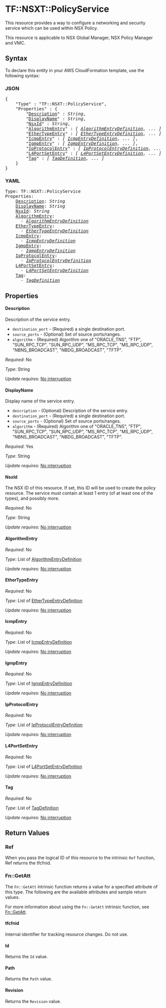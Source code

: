 # TF::NSXT::PolicyService

This resource provides a way to configure a networking and security service which can be used within NSX Policy.

This resource is applicable to NSX Global Manager, NSX Policy Manager and VMC.

## Syntax

To declare this entity in your AWS CloudFormation template, use the following syntax:

### JSON

<pre>
{
    "Type" : "TF::NSXT::PolicyService",
    "Properties" : {
        "<a href="#description" title="Description">Description</a>" : <i>String</i>,
        "<a href="#displayname" title="DisplayName">DisplayName</a>" : <i>String</i>,
        "<a href="#nsxid" title="NsxId">NsxId</a>" : <i>String</i>,
        "<a href="#algorithmentry" title="AlgorithmEntry">AlgorithmEntry</a>" : <i>[ <a href="algorithmentrydefinition.md">AlgorithmEntryDefinition</a>, ... ]</i>,
        "<a href="#ethertypeentry" title="EtherTypeEntry">EtherTypeEntry</a>" : <i>[ <a href="ethertypeentrydefinition.md">EtherTypeEntryDefinition</a>, ... ]</i>,
        "<a href="#icmpentry" title="IcmpEntry">IcmpEntry</a>" : <i>[ <a href="icmpentrydefinition.md">IcmpEntryDefinition</a>, ... ]</i>,
        "<a href="#igmpentry" title="IgmpEntry">IgmpEntry</a>" : <i>[ <a href="igmpentrydefinition.md">IgmpEntryDefinition</a>, ... ]</i>,
        "<a href="#ipprotocolentry" title="IpProtocolEntry">IpProtocolEntry</a>" : <i>[ <a href="ipprotocolentrydefinition.md">IpProtocolEntryDefinition</a>, ... ]</i>,
        "<a href="#l4portsetentry" title="L4PortSetEntry">L4PortSetEntry</a>" : <i>[ <a href="l4portsetentrydefinition.md">L4PortSetEntryDefinition</a>, ... ]</i>,
        "<a href="#tag" title="Tag">Tag</a>" : <i>[ <a href="tagdefinition.md">TagDefinition</a>, ... ]</i>
    }
}
</pre>

### YAML

<pre>
Type: TF::NSXT::PolicyService
Properties:
    <a href="#description" title="Description">Description</a>: <i>String</i>
    <a href="#displayname" title="DisplayName">DisplayName</a>: <i>String</i>
    <a href="#nsxid" title="NsxId">NsxId</a>: <i>String</i>
    <a href="#algorithmentry" title="AlgorithmEntry">AlgorithmEntry</a>: <i>
      - <a href="algorithmentrydefinition.md">AlgorithmEntryDefinition</a></i>
    <a href="#ethertypeentry" title="EtherTypeEntry">EtherTypeEntry</a>: <i>
      - <a href="ethertypeentrydefinition.md">EtherTypeEntryDefinition</a></i>
    <a href="#icmpentry" title="IcmpEntry">IcmpEntry</a>: <i>
      - <a href="icmpentrydefinition.md">IcmpEntryDefinition</a></i>
    <a href="#igmpentry" title="IgmpEntry">IgmpEntry</a>: <i>
      - <a href="igmpentrydefinition.md">IgmpEntryDefinition</a></i>
    <a href="#ipprotocolentry" title="IpProtocolEntry">IpProtocolEntry</a>: <i>
      - <a href="ipprotocolentrydefinition.md">IpProtocolEntryDefinition</a></i>
    <a href="#l4portsetentry" title="L4PortSetEntry">L4PortSetEntry</a>: <i>
      - <a href="l4portsetentrydefinition.md">L4PortSetEntryDefinition</a></i>
    <a href="#tag" title="Tag">Tag</a>: <i>
      - <a href="tagdefinition.md">TagDefinition</a></i>
</pre>

## Properties

#### Description

Description of the service entry.
* `destination_port` - (Required) a single destination port.
* `source_ports` - (Optional) Set of source ports/ranges.
* `algorithm` - (Required) Algorithm one of "ORACLE_TNS", "FTP", "SUN_RPC_TCP", "SUN_RPC_UDP", "MS_RPC_TCP", "MS_RPC_UDP", "NBNS_BROADCAST", "NBDG_BROADCAST", "TFTP".

_Required_: No

_Type_: String

_Update requires_: [No interruption](https://docs.aws.amazon.com/AWSCloudFormation/latest/UserGuide/using-cfn-updating-stacks-update-behaviors.html#update-no-interrupt)

#### DisplayName

Display name of the service entry.
* `description` - (Optional) Description of the service entry.
* `destination_port` - (Required) a single destination port.
* `source_ports` - (Optional) Set of source ports/ranges.
* `algorithm` - (Required) Algorithm one of "ORACLE_TNS", "FTP", "SUN_RPC_TCP", "SUN_RPC_UDP", "MS_RPC_TCP", "MS_RPC_UDP", "NBNS_BROADCAST", "NBDG_BROADCAST", "TFTP".

_Required_: Yes

_Type_: String

_Update requires_: [No interruption](https://docs.aws.amazon.com/AWSCloudFormation/latest/UserGuide/using-cfn-updating-stacks-update-behaviors.html#update-no-interrupt)

#### NsxId

The NSX ID of this resource. If set, this ID will be used to create the policy resource.
The service must contain at least 1 entry (of at least one of the types), and possibly more.

_Required_: No

_Type_: String

_Update requires_: [No interruption](https://docs.aws.amazon.com/AWSCloudFormation/latest/UserGuide/using-cfn-updating-stacks-update-behaviors.html#update-no-interrupt)

#### AlgorithmEntry

_Required_: No

_Type_: List of <a href="algorithmentrydefinition.md">AlgorithmEntryDefinition</a>

_Update requires_: [No interruption](https://docs.aws.amazon.com/AWSCloudFormation/latest/UserGuide/using-cfn-updating-stacks-update-behaviors.html#update-no-interrupt)

#### EtherTypeEntry

_Required_: No

_Type_: List of <a href="ethertypeentrydefinition.md">EtherTypeEntryDefinition</a>

_Update requires_: [No interruption](https://docs.aws.amazon.com/AWSCloudFormation/latest/UserGuide/using-cfn-updating-stacks-update-behaviors.html#update-no-interrupt)

#### IcmpEntry

_Required_: No

_Type_: List of <a href="icmpentrydefinition.md">IcmpEntryDefinition</a>

_Update requires_: [No interruption](https://docs.aws.amazon.com/AWSCloudFormation/latest/UserGuide/using-cfn-updating-stacks-update-behaviors.html#update-no-interrupt)

#### IgmpEntry

_Required_: No

_Type_: List of <a href="igmpentrydefinition.md">IgmpEntryDefinition</a>

_Update requires_: [No interruption](https://docs.aws.amazon.com/AWSCloudFormation/latest/UserGuide/using-cfn-updating-stacks-update-behaviors.html#update-no-interrupt)

#### IpProtocolEntry

_Required_: No

_Type_: List of <a href="ipprotocolentrydefinition.md">IpProtocolEntryDefinition</a>

_Update requires_: [No interruption](https://docs.aws.amazon.com/AWSCloudFormation/latest/UserGuide/using-cfn-updating-stacks-update-behaviors.html#update-no-interrupt)

#### L4PortSetEntry

_Required_: No

_Type_: List of <a href="l4portsetentrydefinition.md">L4PortSetEntryDefinition</a>

_Update requires_: [No interruption](https://docs.aws.amazon.com/AWSCloudFormation/latest/UserGuide/using-cfn-updating-stacks-update-behaviors.html#update-no-interrupt)

#### Tag

_Required_: No

_Type_: List of <a href="tagdefinition.md">TagDefinition</a>

_Update requires_: [No interruption](https://docs.aws.amazon.com/AWSCloudFormation/latest/UserGuide/using-cfn-updating-stacks-update-behaviors.html#update-no-interrupt)

## Return Values

### Ref

When you pass the logical ID of this resource to the intrinsic `Ref` function, Ref returns the tfcfnid.

### Fn::GetAtt

The `Fn::GetAtt` intrinsic function returns a value for a specified attribute of this type. The following are the available attributes and sample return values.

For more information about using the `Fn::GetAtt` intrinsic function, see [Fn::GetAtt](https://docs.aws.amazon.com/AWSCloudFormation/latest/UserGuide/intrinsic-function-reference-getatt.html).

#### tfcfnid

Internal identifier for tracking resource changes. Do not use.

#### Id

Returns the <code>Id</code> value.

#### Path

Returns the <code>Path</code> value.

#### Revision

Returns the <code>Revision</code> value.

